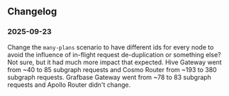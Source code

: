## Changelog

### 2025-09-23

Change the `many-plans` scenario to have different ids for every node to avoid the influence of in-flight request de-duplication or something else? Not sure, but it had much more impact that expected. Hive Gateway went from \~40 to 85 subgraph requests and Cosmo Router from \~193 to 380 subgraph requests. Grafbase Gateway went from \~78 to 83 subgraph requests and Apollo Router didn't change.
